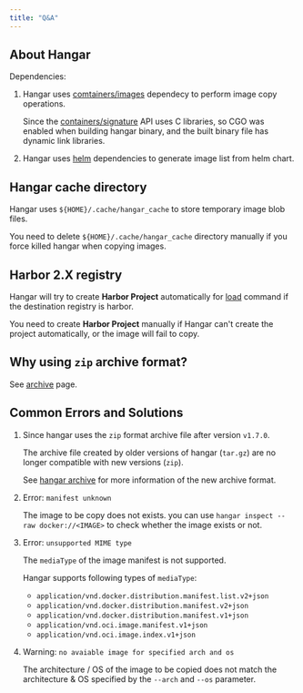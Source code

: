 ```yaml
---
title: "Q&A"
---
```


## About Hangar

Dependencies:

1. Hangar uses [comtainers/images](https://github.com/containers/image) dependecy to perform image copy operations.

    Since the [containers/signature](https://github.com/containers/signature) API uses C libraries, so CGO was enabled when building hangar binary, and the built binary file has dynamic link libraries.

1. Hangar uses [helm](https://github.com/helm/helm) dependencies to generate image list from helm chart.

## Hangar cache directory

Hangar uses `${HOME}/.cache/hangar_cache` to store temporary image blob files.

You need to delete `${HOME}/.cache/hangar_cache` directory manually if you force killed hangar when copying images.

## Harbor 2.X registry

Hangar will try to create **Harbor Project** automatically for [load](load/load) command if the destination registry is harbor.

You need to create **Harbor Project** manually if Hangar can't create the project automatically, or the image will fail to copy.

## Why using `zip` archive format?

See [archive](save/archive) page.

## Common Errors and Solutions

1. Since hangar uses the `zip` format archive file after version `v1.7.0`.

    The archive file created by older versions of hangar (`tar.gz`) are no longer compatible with new versions (`zip`).

    See [hangar archive](save/archive) for more information of the new archive format.

2. Error: `manifest unknown`

    The image to be copy does not exists. you can use `hangar inspect --raw docker://<IMAGE>` to check whether the image exists or not.

3. Error: `unsupported MIME type`

    The `mediaType` of the image manifest is not supported.

    Hangar supports following types of `mediaType`:

    - `application/vnd.docker.distribution.manifest.list.v2+json`
    - `application/vnd.docker.distribution.manifest.v2+json`
    - `application/vnd.docker.distribution.manifest.v1+json`
    - `application/vnd.oci.image.manifest.v1+json`
    - `application/vnd.oci.image.index.v1+json`

4. Warning: `no avaiable image for specified arch and os`

    The architecture / OS of the image to be copied does not match the architecture & OS specified by the `--arch` and `--os` parameter.
